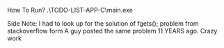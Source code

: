 How To Run?
.\TODO-LIST-APP-C\main.exe




Side Note: I had to look up for the solution of fgets(); problem from stackoverflow form 
A guy posted the same problem 11 YEARS ago.
Crazy work